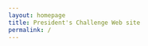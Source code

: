 ```yaml
---
layout: homepage
title: President's Challenge Web site
permalink: /
---
```

<!-- Type your notification here - the notification bar will not appear if this is empty. For other changes, refer to _data/homepage.yml to edit the homepage -->

